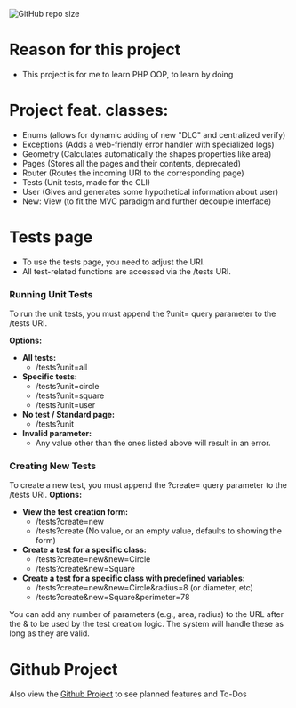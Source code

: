 ![GitHub repo size](https://img.shields.io/github/repo-size/Andrii-Shevchenko-h2/php-oop)

# Reason for this project
- This project is for me to learn PHP OOP, to learn by doing

# Project feat. classes:
- Enums (allows for dynamic adding of new "DLC" and centralized verify)
- Exceptions (Adds a web-friendly error handler with specialized logs)
- Geometry (Calculates automatically the shapes properties like area)
- Pages (Stores all the pages and their contents, deprecated)
- Router (Routes the incoming URI to the corresponding page)
- Tests (Unit tests, made for the CLI)
- User (Gives and generates some hypothetical information about user)
- New: View (to fit the MVC paradigm and further decouple interface)

Tests page
==========

*   To use the tests page, you need to adjust the URI.
*   All test-related functions are accessed via the /tests URI.

### Running Unit Tests

To run the unit tests, you must append the ?unit= query parameter to the /tests URI.

**Options:**
*   **All tests:**
    *   /tests?unit=all
*   **Specific tests:**
    *   /tests?unit=circle
    *   /tests?unit=square
    *   /tests?unit=user
*   **No test / Standard page:**
    *   /tests?unit
*   **Invalid parameter:**
    *   Any value other than the ones listed above will result in an error.

### Creating New Tests

To create a new test, you must append the ?create= query parameter to the /tests URI.
**Options:**
*   **View the test creation form:**
    *   /tests?create=new
    *   /tests?create (No value, or an empty value, defaults to showing the form)
*   **Create a test for a specific class:**
    *   /tests?create=new&new=Circle
    *   /tests?create&new=Square
*   **Create a test for a specific class with predefined variables:**
    *   /tests?create=new&new=Circle&radius=8 (or diameter, etc)
    *   /tests?create&new=Square&perimeter=78

You can add any number of parameters (e.g., area, radius) to the URL after the & to be used by the test creation logic. The system will handle these as long as they are valid.

# Github Project
Also view the [Github Project](https://github.com/users/Andrii-Shevchenko-h2/projects/1/views/1?system_template=feature_release) to see planned features and To-Dos
